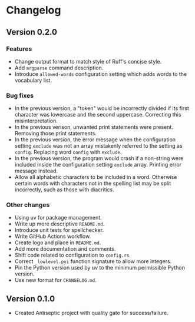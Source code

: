 # Changelog

## Version 0.2.0

### Features

- Change output format to match style of Ruff's concise style.
- Add `argparse` command description.
- Introduce `allowed-words` configuration setting which adds words to the
  vocabulary list.

### Bug fixes

- In the previous version, a "token" would be incorrectly divided if its first
  character was lowercase and the second uppercase. Correcting this
  misinterpretation.
- In the previous verison, unwanted print statements were present. Removing
  those print statements.
- In the previous version, the error message when the configuration setting
  `exclude` was not an array mistakenly referred to the setting as `config`.
  Replacing word `config` with `exclude`.
- In the previous version, the program would crash if a non-string were
  included inside the configuration setting `exclude` array. Printing error
  message instead.
- Allow all alphabetic characters to be included in a word. Otherwise certain
  words with characters not in the spelling list may be split incorrectly, such
  as those with diacritics.

### Other changes

- Using uv for package management.
- Write up more descriptive `README.md`.
- Introduce unit tests for spellchecker.
- Write GitHub Actions workflow.
- Create logo and place in `README.md`.
- Add more documentation and comments.
- Shift code related to configuration to `config.rs`.
- Correct `_lowlevel.pyi` function signature to allow more integers. 
- Pin the Python version used by uv to the minimum permissible Python version.
- Use new format for `CHANGELOG.md`.

## Version 0.1.0

- Created Antiseptic project with quality gate for success/failure.

